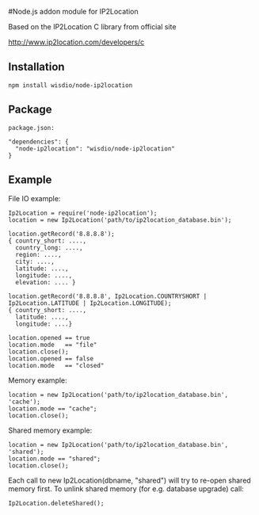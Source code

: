 #Node.js addon module for IP2Location

Based on the IP2Location C library from official site

http://www.ip2location.com/developers/c

## Installation

    npm install wisdio/node-ip2location

## Package

    package.json:

    "dependencies": {
      "node-ip2location": "wisdio/node-ip2location"
    }

## Example

File IO example:

    Ip2Location = require('node-ip2location');
    location = new Ip2Location('path/to/ip2location_database.bin');

    location.getRecord('8.8.8.8');
    { country_short: ....,
      country_long: ....,
      region: ....,
      city: ....,
      latitude: ....,
      longitude: ....,
      elevation: .... }

    location.getRecord('8.8.8.8', Ip2Location.COUNTRYSHORT | Ip2Location.LATITUDE | Ip2Location.LONGITUDE);
    { country_short: ....,
      latitude: ....,
      longitude: ....}

    location.opened == true
    location.mode   == "file"
    location.close();
    location.opened == false
    location.mode   == "closed"

Memory example:

    location = new Ip2Location('path/to/ip2location_database.bin', 'cache');
    location.mode == "cache";
    location.close();

Shared memory example:

    location = new Ip2Location('path/to/ip2location_database.bin', 'shared');
    location.mode == "shared";
    location.close();

Each call to new Ip2Location(dbname, "shared") will try to re-open shared memory first.
To unlink shared memory (for e.g. database upgrade) call:

    Ip2Location.deleteShared();
